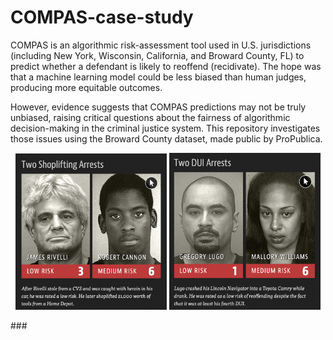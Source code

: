 # COMPAS-case-study
COMPAS is an algorithmic risk-assessment tool used in U.S. jurisdictions (including New York, Wisconsin, California, and Broward County, FL) to predict whether a defendant is likely to reoffend (recidivate). The hope was that a machine learning model could be less biased than human judges, producing more equitable outcomes.

However, evidence suggests that COMPAS predictions may not be truly unbiased, raising critical questions about the fairness of algorithmic decision-making in the criminal justice system. This repository investigates those issues using the Broward County dataset, made public by ProPublica.

<p align="center">
  <img src="images/compas1.png" alt="Image 1" width="48%">
  <img src="images/compas2.png" alt="Image 2" width="48%">
</p>
### 
